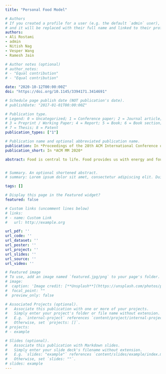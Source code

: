 ```yaml
---
title: "Personal Food Model"

# Authors
# If you created a profile for a user (e.g. the default `admin` user), write the username (folder name) here 
# and it will be replaced with their full name and linked to their profile.
authors:
- Ali Rostami
- admin
- Nitish Nag
- Vesper Wang
- Ramesh Jain

# Author notes (optional)
# author_notes:
# - "Equal contribution"
# - "Equal contribution"

date: "2020-10-12T00:00:00Z"
doi: "https://doi.org/10.1145/3394171.3414691"

# Schedule page publish date (NOT publication's date).
# publishDate: "2017-01-01T00:00:00Z"

# Publication type.
# Legend: 0 = Uncategorized; 1 = Conference paper; 2 = Journal article;
# 3 = Preprint / Working Paper; 4 = Report; 5 = Book; 6 = Book section;
# 7 = Thesis; 8 = Patent
publication_types: ["1"]

# Publication name and optional abbreviated publication name.
publication: In *Proceedings of the 28th ACM International Conference on Multimedia*
publication_short: In *ACM MM 2020*

abstract: Food is central to life. Food provides us with energy and foundational building blocks for our body and is also a major source of joy and new experiences. A significant part of the overall economy is related to food. Food science, distribution, processing, and consumption have been addressed by different communities using silos of computational approaches. In this paper, we adopt a person-centric multimedia and multimodal perspective on food computing and show how multimedia and food computing are synergistic and complementary. Enjoying food is a truly multimedia experience involving sight, taste, smell, and even sound, that can be captured using a multimedia food logger. The biological response to food can be captured using multimodal data streams using available wearable devices. Central to this approach is the Personal Food Model. Personal Food Model is the digitized representation of the food-related characteristics of an individual. It is designed to be used in food recommendation systems to provide eating-related recommendations that improve the user's quality of life. To model the food-related characteristics of each person, it is essential to capture their food-related enjoyment using a Preferential Personal Food Model and their biological response to food using their Biological Personal Food Model. Inspired by the power of 3-dimensional color models for visual processing, we introduce a 6-dimensional taste-space for capturing culinary characteristics as well as personal preferences. We use event mining approaches to relate food with other life and biological events to build a predictive model that could also be used effectively in emerging food recommendation systems.


# Summary. An optional shortened abstract.
# summary: Lorem ipsum dolor sit amet, consectetur adipiscing elit. Duis posuere tellus ac convallis placerat. Proin tincidunt magna sed ex sollicitudin condimentum.

tags: []

# Display this page in the Featured widget?
featured: false

# Custom links (uncomment lines below)
# links:
# - name: Custom Link
#   url: http://example.org

url_pdf: ''
url_code: ''
url_dataset: ''
url_poster: ''
url_project: ''
url_slides: ''
url_source: ''
url_video: ''

# Featured image
# To use, add an image named `featured.jpg/png` to your page's folder. 
# image:
#  caption: 'Image credit: [**Unsplash**](https://unsplash.com/photos/pLCdAaMFLTE)'
#  focal_point: ""
#  preview_only: false

# Associated Projects (optional).
#   Associate this publication with one or more of your projects.
#   Simply enter your project's folder or file name without extension.
#   E.g. `internal-project` references `content/project/internal-project/index.md`.
#   Otherwise, set `projects: []`.
# projects:
# - example

# Slides (optional).
#   Associate this publication with Markdown slides.
#   Simply enter your slide deck's filename without extension.
#   E.g. `slides: "example"` references `content/slides/example/index.md`.
#   Otherwise, set `slides: ""`.
# slides: example
---
```


